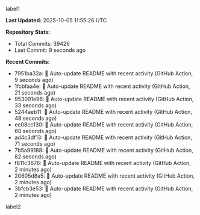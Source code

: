 
label1 
<!-- ACTIVITY_START -->
**Last Updated:** 2025-10-05 11:55:26 UTC

**Repository Stats:**
- Total Commits: 39426
- Last Commit: 9 seconds ago

**Recent Commits:**
- 7951ba32a: 🤖 Auto-update README with recent activity (GitHub Action, 9 seconds ago)
- 1fcbfaa4e: 🤖 Auto-update README with recent activity (GitHub Action, 21 seconds ago)
- 953091e96: 🤖 Auto-update README with recent activity (GitHub Action, 33 seconds ago)
- 5244aeb11: 🤖 Auto-update README with recent activity (GitHub Action, 48 seconds ago)
- ec08cc130: 🤖 Auto-update README with recent activity (GitHub Action, 60 seconds ago)
- ad4c3df13: 🤖 Auto-update README with recent activity (GitHub Action, 71 seconds ago)
- 7b5a99188: 🤖 Auto-update README with recent activity (GitHub Action, 82 seconds ago)
- f811c3676: 🤖 Auto-update README with recent activity (GitHub Action, 2 minutes ago)
- 20605d8a5: 🤖 Auto-update README with recent activity (GitHub Action, 2 minutes ago)
- 3bfcb3e53: 🤖 Auto-update README with recent activity (GitHub Action, 2 minutes ago)
<!-- ACTIVITY_END -->

label2
